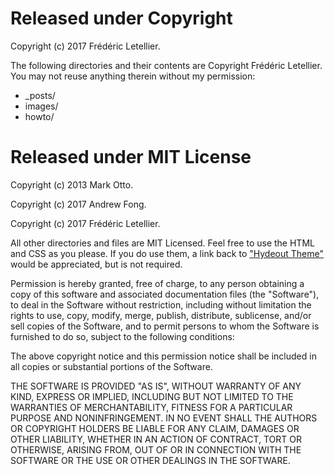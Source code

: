 # Released under Copyright

Copyright (c) 2017 Frédéric Letellier.

The following directories and their contents are Copyright Frédéric Letellier. You may not reuse anything therein without my permission:

* _posts/
* images/
* howto/

# Released under MIT License

Copyright (c) 2013 Mark Otto.

Copyright (c) 2017 Andrew Fong.

Copyright (c) 2017 Frédéric Letellier.

All other directories and files are MIT Licensed. Feel free to use the HTML and CSS as you please. If you do use them, a link back to ["Hydeout Theme"](https://github.com/fongandrew/hydeout/) would be appreciated, but is not required.

Permission is hereby granted, free of charge, to any person obtaining a copy of this software and associated documentation files (the "Software"), to deal in the Software without restriction, including without limitation the rights to use, copy, modify, merge, publish, distribute, sublicense, and/or sell copies of the Software, and to permit persons to whom the Software is furnished to do so, subject to the following conditions:

The above copyright notice and this permission notice shall be included in all copies or substantial portions of the Software.

THE SOFTWARE IS PROVIDED "AS IS", WITHOUT WARRANTY OF ANY KIND, EXPRESS OR IMPLIED, INCLUDING BUT NOT LIMITED TO THE WARRANTIES OF MERCHANTABILITY, FITNESS FOR A PARTICULAR PURPOSE AND NONINFRINGEMENT. IN NO EVENT SHALL THE AUTHORS OR COPYRIGHT HOLDERS BE LIABLE FOR ANY CLAIM, DAMAGES OR OTHER LIABILITY, WHETHER IN AN ACTION OF CONTRACT, TORT OR OTHERWISE, ARISING FROM, OUT OF OR IN CONNECTION WITH THE SOFTWARE OR THE USE OR OTHER DEALINGS IN THE SOFTWARE.

